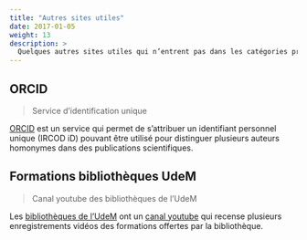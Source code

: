 ```yaml
---
title: "Autres sites utiles"
date: 2017-01-05
weight: 13
description: >
  Quelques autres sites utiles qui n’entrent pas dans les catégories précédentes.
---
```


## ORCID

> Service d’identification unique

[ORCID](http://orcid.org) est un service qui permet de s’attribuer un identifiant personnel unique (IRCOD iD) pouvant être utilisé pour distinguer plusieurs auteurs homonymes dans des publications scientifiques.

## Formations bibliothèques UdeM

> Canal youtube des bibliothèques de l’UdeM

Les [bibliothèques de l’UdeM](https://bib.umontreal.ca) ont un [canal youtube](https://www.youtube.com/user/BibliothequesUdeM) qui recense plusieurs enregistrements vidéos des formations offertes par la bibliothèque.